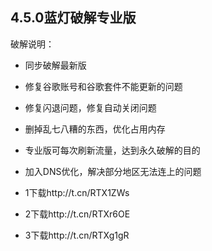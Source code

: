 
## 4.5.0蓝灯破解专业版
破解说明：
* 同步破解最新版
* 修复谷歌账号和谷歌套件不能更新的问题
* 修复闪退问题，修复自动关闭问题
* 删掉乱七八糟的东西，优化占用内存
* 专业版可每次刷新流量，达到永久破解的目的
* 加入DNS优化，解决部分地区无法连上的问题

* 1下载http://t.cn/RTX1ZWs
* 2下载http://t.cn/RTXr6OE
* 3下载http://t.cn/RTXg1gR

